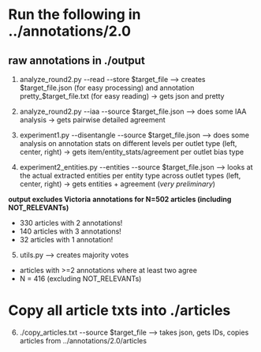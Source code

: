
# Run the following in ../annotations/2.0


## raw annotations in ./output

1. analyze_round2.py --read --store $target_file --> creates $target_file.json (for easy processing) and annotation pretty_$target_file.txt (for easy reading)
  -> gets json and pretty

2. analyze_round2.py --iaa --source $target_file.json --> does some IAA analysis
  -> gets pairwise detailed agreement

3. experiment1.py --disentangle --source $target_file.json --> does some analysis on annotation stats on different levels per outlet type (left, center, right)
  -> gets item/entity_stats/agreement per outlet bias type

4. experiment2_entities.py --entities --source $target_file.json --> looks at the actual extracted entities per entity type across outlet types (left, center, right) 
  -> gets entities + agreement (*very preliminary*)


**output excludes Victoria**
**annotations for N=502 articles (including NOT_RELEVANTs)**
- 330 articles with 2 annotations!
- 140 articles with 3 annotations!
- 32 articles with 1 annotation!

  
5. utils.py --> creates majority votes

- articles with >=2 annotations where at least two agree 
- N = 416 (excluding NOT_RELEVANTs)

# Copy all article txts into ./articles

6. ./copy_articles.txt --source $target_file --> takes json, gets IDs, copies articles from ../annotations/2.0/articles
